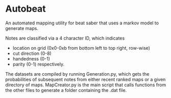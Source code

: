 # Autobeat
An automated mapping utility for beat saber that uses a markov model to generate maps.

Notes are classified via a 4 character ID, which indicates
 - location on grid (0x0-0xb from bottom left to top right, row-wise)
 - cut direction (0-8)
 - handedness (0-1)
 - parity (0-1)
respectively.

The datasets are compiled by running Generation.py, which gets the probabilities of subsequent notes from either recent ranked maps or a given directory of maps.
MapCreator.py is the main script that calls functions from the other files to generate a folder containing the .dat file.
